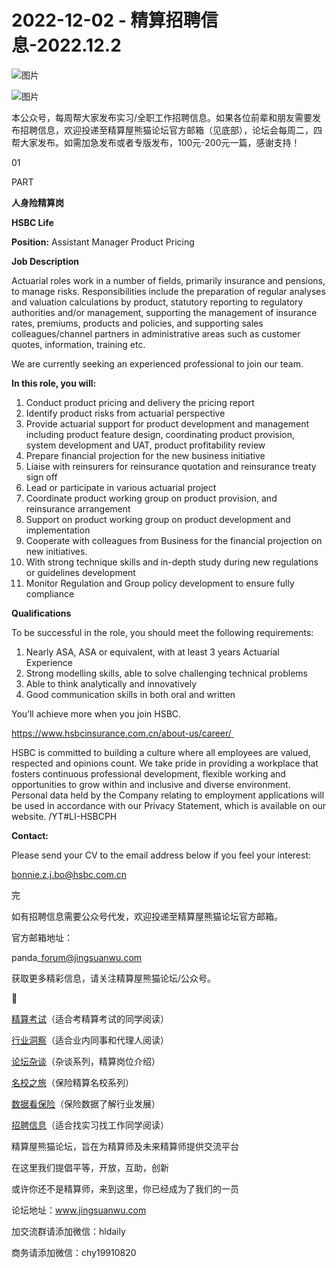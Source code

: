 # 2022-12-02 - 精算招聘信息-2022.12.2

![图片](https://mmbiz.qpic.cn/mmbiz_jpg/PVTr5cqOmdsiaicIRGthO3IhpdkibrFUWVU1xAtP9ZY24c0vAhCVJo55thjfrfia19NvibyVvich2UW9I8vGCty5LxNw/640?wx_fmt=jpeg&tp=webp&wxfrom=5&wx_lazy=1)

![图片](https://mmbiz.qpic.cn/mmbiz_png/7QRTvkK2qC63c02mKcsfAaJ8sNcicTvg22UkHHibvKiasFS9FS6E4FeV0Dibe7as7h4tm8p7EfNfI06adlGbL2icYjw/640?wx_fmt=png&tp=webp&wxfrom=5&wx_lazy=1)

本公众号，每周帮大家发布实习/全职工作招聘信息。如果各位前辈和朋友需要发布招聘信息，欢迎投递至精算屋熊猫论坛官方邮箱（见底部），论坛会每周二，四帮大家发布。如需加急发布或者专版发布，100元-200元一篇，感谢支持！

01

PART

**人身险精算岗**

**HSBC Life**

**Position:** Assistant Manager Product Pricing

**Job Description**

Actuarial roles work in a number of fields, primarily insurance and pensions, to manage risks. Responsibilities include the preparation of regular analyses and valuation calculations by product, statutory reporting to regulatory authorities and/or management, supporting the management of insurance rates, premiums, products and policies, and supporting sales colleagues/channel partners in administrative areas such as customer quotes, information, training etc.

We are currently seeking an experienced professional to join our team.

**In this role, you will:**

1. Conduct product pricing and delivery the pricing report
2. Identify product risks from actuarial perspective
3. Provide actuarial support for product development and management including product feature design, coordinating product provision, system development and UAT, product profitability review
4. Prepare financial projection for the new business initiative
5. Liaise with reinsurers for reinsurance quotation and reinsurance treaty sign off
6. Lead or participate in various actuarial project
7. Coordinate product working group on product provision, and reinsurance arrangement
8. Support on product working group on product development and implementation
9. Cooperate with colleagues from Business for the financial projection on new initiatives.
10. With strong technique skills and in-depth study during new regulations or guidelines development
11. Monitor Regulation and Group policy development to ensure fully compliance

**Qualifications**

To be successful in the role, you should meet the following requirements:

1. Nearly ASA, ASA or equivalent, with at least 3 years Actuarial Experience
2. Strong modelling skills, able to solve challenging technical problems
3. Able to think analytically and innovatively
4. Good communication skills in both oral and written

You’ll achieve more when you join HSBC.

https://www.hsbcinsurance.com.cn/about-us/career/ 

HSBC is committed to building a culture where all employees are valued, respected and opinions count. We take pride in providing a workplace that fosters continuous professional development, flexible working and opportunities to grow within and inclusive and diverse environment. Personal data held by the Company relating to employment applications will be used in accordance with our Privacy Statement, which is available on our website. /YT#LI-HSBCPH

**Contact:**

Please send your CV to the email address below if you feel your interest:

bonnie.z.j.bo@hsbc.com.cn


完

如有招聘信息需要公众号代发，欢迎投递至精算屋熊猫论坛官方邮箱。

官方邮箱地址：

panda\_forum@jingsuanwu.com

获取更多精彩信息，请关注精算屋熊猫论坛/公众号。


👀

[精算考试](https://mp.weixin.qq.com/mp/appmsgalbum?__biz=MzIyMjA5MzUwMg==&action=getalbum&album_id=1466144252454764546#wechat_redirect)（适合考精算考试的同学阅读）

[行业洞察](https://mp.weixin.qq.com/mp/appmsgalbum?__biz=MzIyMjA5MzUwMg==&action=getalbum&album_id=1466140974488748032#wechat_redirect)（适合业内同事和代理人阅读）

[论坛杂谈](https://mp.weixin.qq.com/mp/appmsgalbum?__biz=MzIyMjA5MzUwMg==&action=getalbum&album_id=1466151460148084736#wechat_redirect)（杂谈系列，精算岗位介绍）

[名校之旅](https://mp.weixin.qq.com/mp/appmsgalbum?__biz=MzIyMjA5MzUwMg==&action=getalbum&album_id=1466147283460161538#wechat_redirect)（保险精算名校系列）

[数据看保险](https://mp.weixin.qq.com/mp/appmsgalbum?__biz=MzIyMjA5MzUwMg==&action=getalbum&album_id=2002358913534328835#wechat_redirect)（保险数据了解行业发展）

[招聘信息](https://mp.weixin.qq.com/mp/appmsgalbum?__biz=MzIyMjA5MzUwMg==&action=getalbum&album_id=1466154141080092675#wechat_redirect)（适合找实习找工作同学阅读）

精算屋熊猫论坛，旨在为精算师及未来精算师提供交流平台

在这里我们提倡平等，开放，互助，创新

或许你还不是精算师，来到这里，你已经成为了我们的一员

论坛地址：www.jingsuanwu.com

加交流群请添加微信：hldaily

商务请添加微信：chy19910820